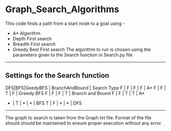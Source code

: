 # Graph_Search_Algorithms
This code finds a path from a start node to a goal using -
 - A* Algorithm
 - Depth First search
 - Breadth First search
 - Greedy Best First search
The algorithm to run is chosen using the parameters given to the Search function in Search.py file

-------------------------------------------------------
Settings for the Search function 
-------------------------------------------------------
DFS|BFS|GeedyBFS | BranchAndBound  |   Search Type
 F | F |   F     |       F         |       A*
 F | F |   T     |       F         |   Greedy BFS
 F | F |   F     |       T         |   Branch and Bound
 F | F |   T     |       T         |       A*
 * | T |   *     |       *         |      BFS
 T | F |   *     |       *         |      DFS
-------------------------------------------------------

The graph to search is taken from the Graph.txt file.
Format of the file should should be maintained to ensure proper execution without any error.
